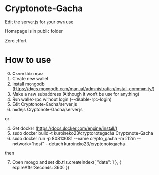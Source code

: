 # Cryptonote-Gacha
 
Edit the server.js for your own use

Homepage is in public folder

Zero effort


# How to use

0. Clone this repo
1. Create new wallet
2. Install mongodb (https://docs.mongodb.com/manual/administration/install-community/)
3. Make a new subaddress (Although it won't be use for anything)
4. Run wallet-rpc without login (--disable-rpc-login)
5. Edit Cryptonote-Gacha/server.js
6. nodejs Cryptonote-Gacha/server.js

or

4. Get docker (https://docs.docker.com/engine/install/)
5. sudo docker build -t kuroineko23/cryptonotegacha Cryptonote-Gacha
6. sudo docker run -p 8081:8081 --name crypto_gacha -m 512m --network="host" --detach kuroineko23/cryptonotegacha

then

7. Open mongo and set db.ttls.createIndex({ "date": 1 }, { expireAfterSeconds: 3600 })
